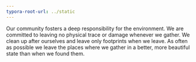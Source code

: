 ```yaml
---
typora-root-url: ../static
---
```



Our community fosters a deep responsibility for the environment. We are committed to leaving no physical trace or damage whenever we gather. We clean up after ourselves and leave only footprints when we leave. As often as possible we leave the places where we gather in a better, more beautiful state than when we found them.


​			
​		
​	